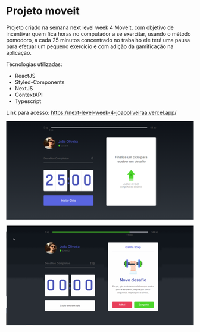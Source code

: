 # Projeto moveit

Projeto criado na semana next level week 4 MoveIt, com objetivo de incentivar quem fica horas no computador a se exercitar, usando o método pomodoro, a cada 25 minutos concentrado no trabalho ele terá uma pausa para efetuar um pequeno exercício e com adição da gamificação na aplicação.

Técnologias utilizadas:

 - ReactJS
 - Styled-Components
 - NextJS 
 - ContextAPI 
 - Typescript

Link para acesso: https://next-level-week-4-joaooliveiraa.vercel.app/

![Screenshot](printNLW.PNG)

![Screenshot](moveit.gif)